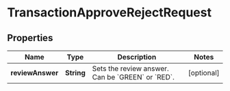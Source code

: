 

# TransactionApproveRejectRequest


## Properties

| Name | Type | Description | Notes |
|------------ | ------------- | ------------- | -------------|
|**reviewAnswer** | **String** | Sets the review answer. Can be &#x60;GREEN&#x60; or &#x60;RED&#x60;. |  [optional] |



